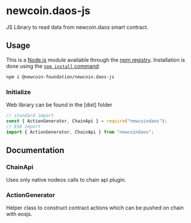 # newcoin.daos-js

JS Library to read data from newcoin.daos smart contract.

## Usage

This is a [Node.js](https://nodejs.org/en/) module available through the
[npm registry](https://www.npmjs.com/). Installation is done using the
[`npm install` command](https://docs.npmjs.com/getting-started/installing-npm-packages-locally):

```sh
npm i @newcoin-foundation/newcoin.daos-js
```

### Initialize

Web library can be found in the [dist] folder

```javascript
// standard import
const { ActionGenerator, ChainApi } = require("newcoindaos");
// ES6 import
import { ActionGenerator, ChainApi } from "newcoindaos";
```

## Documentation

### ChainApi

Uses only native nodeos calls to chain api plugin.

### ActionGenerator

Helper class to construct contract actions which can be pushed on chain with eosjs.